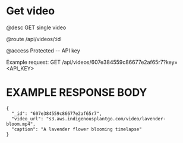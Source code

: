 # Get video
@desc GET single video

@route /api/videos/:id

@access Protected -- API key

Example request: GET /api/videos/607e384559c86677e2af65r7?key=<API_KEY>

# EXAMPLE RESPONSE BODY
```
{
  "_id": "607e384559c86677e2af65r7",
  "video_url": "s3.aws.indigenousplantgo.com/video/lavender-bloom.mp4",
  "caption": "A lavender flower blooming timelapse"
}
```